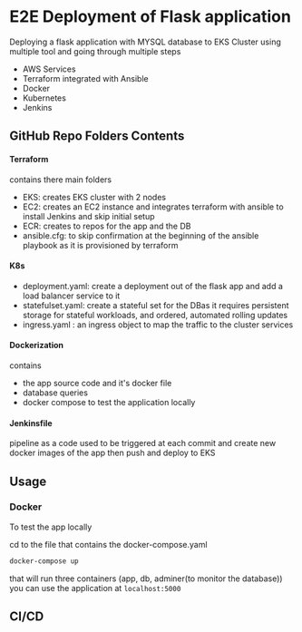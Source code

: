 # E2E Deployment of Flask application
Deploying a flask application with MYSQL database to EKS Cluster using multiple tool and going through multiple steps 
- AWS Services
- Terraform integrated with Ansible
- Docker
- Kubernetes
- Jenkins
## GitHub Repo Folders Contents
#### Terraform
contains there main folders
- EKS: creates EKS cluster with 2 nodes
- EC2: creates an EC2 instance and integrates terraform with ansible to install Jenkins and skip initial setup 
- ECR: creates to repos for the app and the DB
- ansible.cfg: to skip confirmation at the beginning of the ansible playbook as it is provisioned by terraform
#### K8s
- deployment.yaml: create a deployment out of the flask app and add a load balancer service to it 
- statefulset.yaml: create a stateful set for the DBas it requires persistent storage for stateful workloads, and ordered, automated rolling updates
- ingress.yaml : an ingress object to map the traffic to the cluster services
#### Dockerization
contains 
- the app source code and it's docker file
- database queries 
- docker compose to test the application locally 
#### Jenkinsfile
pipeline as a code used to be triggered at each commit and create new docker images of the app then push and deploy to EKS

## Usage
### Docker
To test the app locally 

cd to the file that contains the docker-compose.yaml
```bash
docker-compose up 
```
that will run three containers (app, db, adminer(to monitor the database))
you can use the application at `localhost:5000`
## CI/CD
